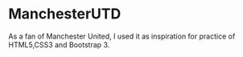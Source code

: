 # ManchesterUTD
As a fan of Manchester United, I used it as inspiration for practice of HTML5,CSS3 and Bootstrap 3.
